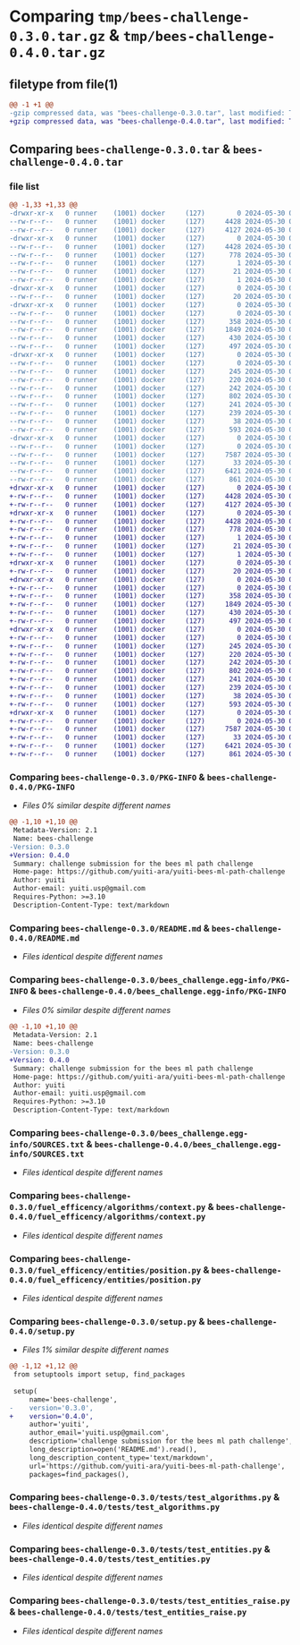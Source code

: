 # Comparing `tmp/bees-challenge-0.3.0.tar.gz` & `tmp/bees-challenge-0.4.0.tar.gz`

## filetype from file(1)

```diff
@@ -1 +1 @@
-gzip compressed data, was "bees-challenge-0.3.0.tar", last modified: Thu May 30 05:38:12 2024, max compression
+gzip compressed data, was "bees-challenge-0.4.0.tar", last modified: Thu May 30 05:42:13 2024, max compression
```

## Comparing `bees-challenge-0.3.0.tar` & `bees-challenge-0.4.0.tar`

### file list

```diff
@@ -1,33 +1,33 @@
-drwxr-xr-x   0 runner    (1001) docker     (127)        0 2024-05-30 05:38:12.760430 bees-challenge-0.3.0/
--rw-r--r--   0 runner    (1001) docker     (127)     4428 2024-05-30 05:38:12.756430 bees-challenge-0.3.0/PKG-INFO
--rw-r--r--   0 runner    (1001) docker     (127)     4127 2024-05-30 05:37:51.000000 bees-challenge-0.3.0/README.md
-drwxr-xr-x   0 runner    (1001) docker     (127)        0 2024-05-30 05:38:12.756430 bees-challenge-0.3.0/bees_challenge.egg-info/
--rw-r--r--   0 runner    (1001) docker     (127)     4428 2024-05-30 05:38:12.000000 bees-challenge-0.3.0/bees_challenge.egg-info/PKG-INFO
--rw-r--r--   0 runner    (1001) docker     (127)      778 2024-05-30 05:38:12.000000 bees-challenge-0.3.0/bees_challenge.egg-info/SOURCES.txt
--rw-r--r--   0 runner    (1001) docker     (127)        1 2024-05-30 05:38:12.000000 bees-challenge-0.3.0/bees_challenge.egg-info/dependency_links.txt
--rw-r--r--   0 runner    (1001) docker     (127)       21 2024-05-30 05:38:12.000000 bees-challenge-0.3.0/bees_challenge.egg-info/top_level.txt
--rw-r--r--   0 runner    (1001) docker     (127)        1 2024-05-30 05:38:12.000000 bees-challenge-0.3.0/bees_challenge.egg-info/zip-safe
-drwxr-xr-x   0 runner    (1001) docker     (127)        0 2024-05-30 05:38:12.756430 bees-challenge-0.3.0/fuel_efficency/
--rw-r--r--   0 runner    (1001) docker     (127)       20 2024-05-30 05:38:12.000000 bees-challenge-0.3.0/fuel_efficency/__init__.py
-drwxr-xr-x   0 runner    (1001) docker     (127)        0 2024-05-30 05:38:12.756430 bees-challenge-0.3.0/fuel_efficency/algorithms/
--rw-r--r--   0 runner    (1001) docker     (127)        0 2024-05-30 05:37:51.000000 bees-challenge-0.3.0/fuel_efficency/algorithms/__init__.py
--rw-r--r--   0 runner    (1001) docker     (127)      358 2024-05-30 05:37:51.000000 bees-challenge-0.3.0/fuel_efficency/algorithms/a_star.py
--rw-r--r--   0 runner    (1001) docker     (127)     1849 2024-05-30 05:37:51.000000 bees-challenge-0.3.0/fuel_efficency/algorithms/context.py
--rw-r--r--   0 runner    (1001) docker     (127)      430 2024-05-30 05:37:51.000000 bees-challenge-0.3.0/fuel_efficency/algorithms/dijkstra.py
--rw-r--r--   0 runner    (1001) docker     (127)      497 2024-05-30 05:37:51.000000 bees-challenge-0.3.0/fuel_efficency/algorithms/path_finding.py
-drwxr-xr-x   0 runner    (1001) docker     (127)        0 2024-05-30 05:38:12.756430 bees-challenge-0.3.0/fuel_efficency/entities/
--rw-r--r--   0 runner    (1001) docker     (127)        0 2024-05-30 05:37:51.000000 bees-challenge-0.3.0/fuel_efficency/entities/__init__.py
--rw-r--r--   0 runner    (1001) docker     (127)      245 2024-05-30 05:37:51.000000 bees-challenge-0.3.0/fuel_efficency/entities/down_hill.py
--rw-r--r--   0 runner    (1001) docker     (127)      220 2024-05-30 05:37:51.000000 bees-challenge-0.3.0/fuel_efficency/entities/node.py
--rw-r--r--   0 runner    (1001) docker     (127)      242 2024-05-30 05:37:51.000000 bees-challenge-0.3.0/fuel_efficency/entities/plateau.py
--rw-r--r--   0 runner    (1001) docker     (127)      802 2024-05-30 05:37:51.000000 bees-challenge-0.3.0/fuel_efficency/entities/position.py
--rw-r--r--   0 runner    (1001) docker     (127)      241 2024-05-30 05:37:51.000000 bees-challenge-0.3.0/fuel_efficency/entities/up_hill.py
--rw-r--r--   0 runner    (1001) docker     (127)      239 2024-05-30 05:37:51.000000 bees-challenge-0.3.0/fuel_efficency/entities/valley.py
--rw-r--r--   0 runner    (1001) docker     (127)       38 2024-05-30 05:38:12.760430 bees-challenge-0.3.0/setup.cfg
--rw-r--r--   0 runner    (1001) docker     (127)      593 2024-05-30 05:38:12.000000 bees-challenge-0.3.0/setup.py
-drwxr-xr-x   0 runner    (1001) docker     (127)        0 2024-05-30 05:38:12.756430 bees-challenge-0.3.0/tests/
--rw-r--r--   0 runner    (1001) docker     (127)        0 2024-05-30 05:37:51.000000 bees-challenge-0.3.0/tests/__init__.py
--rw-r--r--   0 runner    (1001) docker     (127)     7587 2024-05-30 05:37:51.000000 bees-challenge-0.3.0/tests/test_algorithms.py
--rw-r--r--   0 runner    (1001) docker     (127)       33 2024-05-30 05:37:51.000000 bees-challenge-0.3.0/tests/test_ci.py
--rw-r--r--   0 runner    (1001) docker     (127)     6421 2024-05-30 05:37:51.000000 bees-challenge-0.3.0/tests/test_entities.py
--rw-r--r--   0 runner    (1001) docker     (127)      861 2024-05-30 05:37:51.000000 bees-challenge-0.3.0/tests/test_entities_raise.py
+drwxr-xr-x   0 runner    (1001) docker     (127)        0 2024-05-30 05:42:13.722530 bees-challenge-0.4.0/
+-rw-r--r--   0 runner    (1001) docker     (127)     4428 2024-05-30 05:42:13.722530 bees-challenge-0.4.0/PKG-INFO
+-rw-r--r--   0 runner    (1001) docker     (127)     4127 2024-05-30 05:41:53.000000 bees-challenge-0.4.0/README.md
+drwxr-xr-x   0 runner    (1001) docker     (127)        0 2024-05-30 05:42:13.718530 bees-challenge-0.4.0/bees_challenge.egg-info/
+-rw-r--r--   0 runner    (1001) docker     (127)     4428 2024-05-30 05:42:13.000000 bees-challenge-0.4.0/bees_challenge.egg-info/PKG-INFO
+-rw-r--r--   0 runner    (1001) docker     (127)      778 2024-05-30 05:42:13.000000 bees-challenge-0.4.0/bees_challenge.egg-info/SOURCES.txt
+-rw-r--r--   0 runner    (1001) docker     (127)        1 2024-05-30 05:42:13.000000 bees-challenge-0.4.0/bees_challenge.egg-info/dependency_links.txt
+-rw-r--r--   0 runner    (1001) docker     (127)       21 2024-05-30 05:42:13.000000 bees-challenge-0.4.0/bees_challenge.egg-info/top_level.txt
+-rw-r--r--   0 runner    (1001) docker     (127)        1 2024-05-30 05:42:13.000000 bees-challenge-0.4.0/bees_challenge.egg-info/zip-safe
+drwxr-xr-x   0 runner    (1001) docker     (127)        0 2024-05-30 05:42:13.718530 bees-challenge-0.4.0/fuel_efficency/
+-rw-r--r--   0 runner    (1001) docker     (127)       20 2024-05-30 05:42:13.000000 bees-challenge-0.4.0/fuel_efficency/__init__.py
+drwxr-xr-x   0 runner    (1001) docker     (127)        0 2024-05-30 05:42:13.718530 bees-challenge-0.4.0/fuel_efficency/algorithms/
+-rw-r--r--   0 runner    (1001) docker     (127)        0 2024-05-30 05:41:53.000000 bees-challenge-0.4.0/fuel_efficency/algorithms/__init__.py
+-rw-r--r--   0 runner    (1001) docker     (127)      358 2024-05-30 05:41:53.000000 bees-challenge-0.4.0/fuel_efficency/algorithms/a_star.py
+-rw-r--r--   0 runner    (1001) docker     (127)     1849 2024-05-30 05:41:53.000000 bees-challenge-0.4.0/fuel_efficency/algorithms/context.py
+-rw-r--r--   0 runner    (1001) docker     (127)      430 2024-05-30 05:41:53.000000 bees-challenge-0.4.0/fuel_efficency/algorithms/dijkstra.py
+-rw-r--r--   0 runner    (1001) docker     (127)      497 2024-05-30 05:41:53.000000 bees-challenge-0.4.0/fuel_efficency/algorithms/path_finding.py
+drwxr-xr-x   0 runner    (1001) docker     (127)        0 2024-05-30 05:42:13.722530 bees-challenge-0.4.0/fuel_efficency/entities/
+-rw-r--r--   0 runner    (1001) docker     (127)        0 2024-05-30 05:41:53.000000 bees-challenge-0.4.0/fuel_efficency/entities/__init__.py
+-rw-r--r--   0 runner    (1001) docker     (127)      245 2024-05-30 05:41:53.000000 bees-challenge-0.4.0/fuel_efficency/entities/down_hill.py
+-rw-r--r--   0 runner    (1001) docker     (127)      220 2024-05-30 05:41:53.000000 bees-challenge-0.4.0/fuel_efficency/entities/node.py
+-rw-r--r--   0 runner    (1001) docker     (127)      242 2024-05-30 05:41:53.000000 bees-challenge-0.4.0/fuel_efficency/entities/plateau.py
+-rw-r--r--   0 runner    (1001) docker     (127)      802 2024-05-30 05:41:53.000000 bees-challenge-0.4.0/fuel_efficency/entities/position.py
+-rw-r--r--   0 runner    (1001) docker     (127)      241 2024-05-30 05:41:53.000000 bees-challenge-0.4.0/fuel_efficency/entities/up_hill.py
+-rw-r--r--   0 runner    (1001) docker     (127)      239 2024-05-30 05:41:53.000000 bees-challenge-0.4.0/fuel_efficency/entities/valley.py
+-rw-r--r--   0 runner    (1001) docker     (127)       38 2024-05-30 05:42:13.722530 bees-challenge-0.4.0/setup.cfg
+-rw-r--r--   0 runner    (1001) docker     (127)      593 2024-05-30 05:42:13.000000 bees-challenge-0.4.0/setup.py
+drwxr-xr-x   0 runner    (1001) docker     (127)        0 2024-05-30 05:42:13.722530 bees-challenge-0.4.0/tests/
+-rw-r--r--   0 runner    (1001) docker     (127)        0 2024-05-30 05:41:53.000000 bees-challenge-0.4.0/tests/__init__.py
+-rw-r--r--   0 runner    (1001) docker     (127)     7587 2024-05-30 05:41:53.000000 bees-challenge-0.4.0/tests/test_algorithms.py
+-rw-r--r--   0 runner    (1001) docker     (127)       33 2024-05-30 05:41:53.000000 bees-challenge-0.4.0/tests/test_ci.py
+-rw-r--r--   0 runner    (1001) docker     (127)     6421 2024-05-30 05:41:53.000000 bees-challenge-0.4.0/tests/test_entities.py
+-rw-r--r--   0 runner    (1001) docker     (127)      861 2024-05-30 05:41:53.000000 bees-challenge-0.4.0/tests/test_entities_raise.py
```

### Comparing `bees-challenge-0.3.0/PKG-INFO` & `bees-challenge-0.4.0/PKG-INFO`

 * *Files 0% similar despite different names*

```diff
@@ -1,10 +1,10 @@
 Metadata-Version: 2.1
 Name: bees-challenge
-Version: 0.3.0
+Version: 0.4.0
 Summary: challenge submission for the bees ml path challenge
 Home-page: https://github.com/yuiti-ara/yuiti-bees-ml-path-challenge
 Author: yuiti
 Author-email: yuiti.usp@gmail.com
 Requires-Python: >=3.10
 Description-Content-Type: text/markdown
```

### Comparing `bees-challenge-0.3.0/README.md` & `bees-challenge-0.4.0/README.md`

 * *Files identical despite different names*

### Comparing `bees-challenge-0.3.0/bees_challenge.egg-info/PKG-INFO` & `bees-challenge-0.4.0/bees_challenge.egg-info/PKG-INFO`

 * *Files 0% similar despite different names*

```diff
@@ -1,10 +1,10 @@
 Metadata-Version: 2.1
 Name: bees-challenge
-Version: 0.3.0
+Version: 0.4.0
 Summary: challenge submission for the bees ml path challenge
 Home-page: https://github.com/yuiti-ara/yuiti-bees-ml-path-challenge
 Author: yuiti
 Author-email: yuiti.usp@gmail.com
 Requires-Python: >=3.10
 Description-Content-Type: text/markdown
```

### Comparing `bees-challenge-0.3.0/bees_challenge.egg-info/SOURCES.txt` & `bees-challenge-0.4.0/bees_challenge.egg-info/SOURCES.txt`

 * *Files identical despite different names*

### Comparing `bees-challenge-0.3.0/fuel_efficency/algorithms/context.py` & `bees-challenge-0.4.0/fuel_efficency/algorithms/context.py`

 * *Files identical despite different names*

### Comparing `bees-challenge-0.3.0/fuel_efficency/entities/position.py` & `bees-challenge-0.4.0/fuel_efficency/entities/position.py`

 * *Files identical despite different names*

### Comparing `bees-challenge-0.3.0/setup.py` & `bees-challenge-0.4.0/setup.py`

 * *Files 1% similar despite different names*

```diff
@@ -1,12 +1,12 @@
 from setuptools import setup, find_packages
 
 setup(
     name='bees-challenge',
-    version='0.3.0',
+    version='0.4.0',
     author='yuiti',
     author_email='yuiti.usp@gmail.com',
     description='challenge submission for the bees ml path challenge',
     long_description=open('README.md').read(),
     long_description_content_type='text/markdown',
     url='https://github.com/yuiti-ara/yuiti-bees-ml-path-challenge',
     packages=find_packages(),
```

### Comparing `bees-challenge-0.3.0/tests/test_algorithms.py` & `bees-challenge-0.4.0/tests/test_algorithms.py`

 * *Files identical despite different names*

### Comparing `bees-challenge-0.3.0/tests/test_entities.py` & `bees-challenge-0.4.0/tests/test_entities.py`

 * *Files identical despite different names*

### Comparing `bees-challenge-0.3.0/tests/test_entities_raise.py` & `bees-challenge-0.4.0/tests/test_entities_raise.py`

 * *Files identical despite different names*

